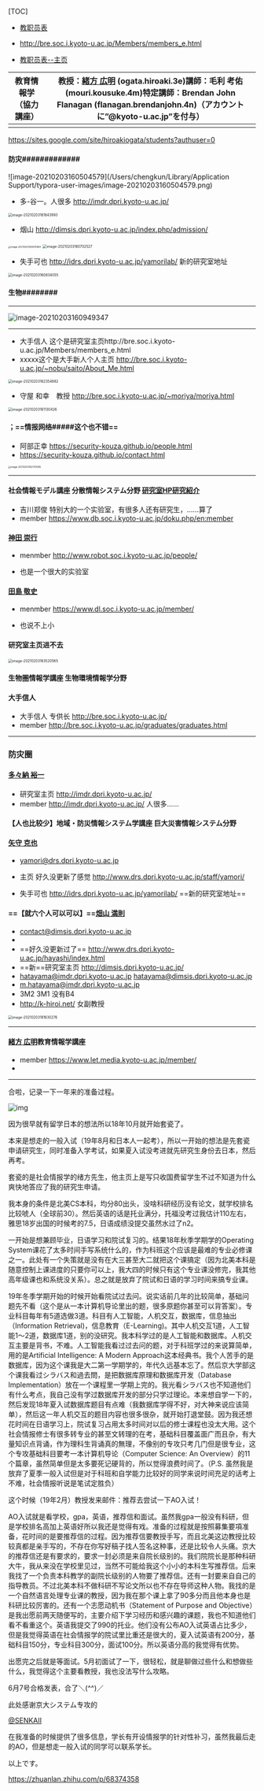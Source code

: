 

[TOC]

- [教职员表](http://www.soc.i.kyoto-u.ac.jp/faculty_list)
- http://bre.soc.i.kyoto-u.ac.jp/Members/members_e.html

- [教职员表--主页](http://www.i.kyoto-u.ac.jp/introduction/labs.html#soc)



| 教育情報学 （協力講座） | 教授：[緒方 広明](https://sites.google.com/site/hiroakiogata/index-j-html) (ogata.hiroaki.3e)講師：毛利 考佑 (mouri.kousuke.4m)特定講師：Brendan John Flanagan (flanagan.brendanjohn.4n)（アカウントに”@kyoto-u.ac.jp”を付与） |
| ----------------------- | ------------------------------------------------------------ |
|                         |                                                              |

https://sites.google.com/site/hiroakiogata/students?authuser=0

#### 防灾#############



![image-20210203160504579](/Users/chengkun/Library/Application Support/typora-user-images/image-20210203160504579.png)

- 多-谷一。人很多 http://imdr.dpri.kyoto-u.ac.jp/

<img src="https://tva1.sinaimg.cn/large/008eGmZEly1gnaf26kvqpj315q0u0b29.jpg" alt="image-20210203161643993" style="zoom:50%;" />

- 烟山  http://dimsis.dpri.kyoto-u.ac.jp/index.php/admission/

<img src="https://tva1.sinaimg.cn/large/008eGmZEly1gnaerbgl4yj30hu0wu764.jpg" alt="image-20210203160610964" style="zoom:33%;" />

<img src="https://tva1.sinaimg.cn/large/008eGmZEly1gnaervesvqj30zn0u0n4n.jpg" alt="image-20210203160702527" style="zoom:50%;" />

- 失手可也 http://idrs.dpri.kyoto-u.ac.jp/yamorilab/ 新的研究室地址

<img src="https://tva1.sinaimg.cn/large/008eGmZEly1gnaetfyvvpj30w50u0n0r.jpg" alt="image-20210203160834055" style="zoom:50%;" />



#### 生物########

---

![image-20210203160949347](https://tva1.sinaimg.cn/large/008eGmZEly1gnaeusavq8j31gw0f4jul.jpg)

---

- 大手信人 这个是研究室主页http://bre.soc.i.kyoto-u.ac.jp/Members/members_e.html
- xxxxx这个是大手新人个人主页 http://bre.soc.i.kyoto-u.ac.jp/~nobu/saito/About_Me.html

<img src="https://tva1.sinaimg.cn/large/008eGmZEly1gnaf9i635aj30ss1aowva.jpg" alt="image-20210203162354882" style="zoom:50%;" />

- 守屋 和幸　教授 http://bre.soc.i.kyoto-u.ac.jp/~moriya/moriya.html

<img src="https://tva1.sinaimg.cn/large/008eGmZEly1gnaewiw7mxj30wb0u0k3q.jpg" alt="image-20210203161130426" style="zoom: 50%;" />



#### ；==情报网络#####这个也不错==

- 阿部正幸 https://security-kouza.github.io/people.html
- https://security-kouza.github.io/contact.html

<img src="https://tva1.sinaimg.cn/large/008eGmZEly1gnafcpesf3j30u00ul0wy.jpg" alt="image-20210203162703585" style="zoom:33%;" />

----



#### 社会情報モデル講座 分散情報システム分野 [研究室HP](https://www.db.soc.i.kyoto-u.ac.jp/doku.php)[研究紹介](http://www.i.kyoto-u.ac.jp/introduction/soc_01.html)

- 吉川郑俊 特别大的一个实验室，有很多人还有研究生，……算了
- member https://www.db.soc.i.kyoto-u.ac.jp/doku.php/en:member



#### [神田 崇行](https://kyouindb.iimc.kyoto-u.ac.jp/j/pE6uQ)

- menmber http://www.robot.soc.i.kyoto-u.ac.jp/people/

- 也是一个很大的实验室



#### [田島 敬史](https://kyouindb.iimc.kyoto-u.ac.jp/j/zF3aW)

- menmber https://www.dl.soc.i.kyoto-u.ac.jp/member/

- 也说不上小



#### 研究室主页进不去

<img src="https://tva1.sinaimg.cn/large/008eGmZEly1gnaflcq6xqj30u011ozsp.jpg" alt="image-20210203163520565" style="zoom:50%;" />

#### 生物圏情報学講座 生物環境情報学分野

#### 大手信人

- 大手信人 专供长 http://bre.soc.i.kyoto-u.ac.jp/
- member http://bre.soc.i.kyoto-u.ac.jp/graduates/graduates.html





---

### 防灾圈

#### [多々納 裕一](https://kyouindb.iimc.kyoto-u.ac.jp/j/zC8cX)

- 研究室主页 http://imdr.dpri.kyoto-u.ac.jp/
- member http://imdr.dpri.kyoto-u.ac.jp/ 人很多……



#### 【人也比较少】地域・防災情報システム学講座 巨大災害情報システム分野

#### [矢守 克也](https://kyouindb.iimc.kyoto-u.ac.jp/j/eP6qA) 

- yamori@drs.dpri.kyoto-u.ac.jp

- 主页 好久没更新了感觉 http://www.drs.dpri.kyoto-u.ac.jp/staff/yamori/
- 失手可也 http://idrs.dpri.kyoto-u.ac.jp/yamorilab/  ==新的研究室地址==



#### ==【就六个人可以可以】==[畑山 満則](https://kyouindb.iimc.kyoto-u.ac.jp/j/oT8rY)  

- contact@dimsis.dpri.kyoto-u.ac.jp
- 
- ==好久没更新过了== http://www.drs.dpri.kyoto-u.ac.jp/hayashi/index.html
- ==新==研究室主页  http://dimsis.dpri.kyoto-u.ac.jp/
- hatayama@imdr.dpri.kyoto-u.ac.jp
hatayama@dimsis.dpri.kyoto-u.ac.jp
- m.hatayama@imdr.dpri.kyoto-u.ac.jp
- 3M2 3M1 没有B4 
- http://k-hiroi.net/  女副教授

<img src="https://tva1.sinaimg.cn/large/008eGmZEly1gnaiiqx9z8j30xw0u01kx.jpg" alt="image-20210203181630276" style="zoom: 50%;" />

---

#### [緒方 広明](https://kyouindb.iimc.kyoto-u.ac.jp/j/kN1dN)教育情報学講座

- member https://www.let.media.kyoto-u.ac.jp/member/
- 








---

合啦，记录一下一年来的准备过程。

![img](https://pic1.zhimg.com/v2-009d96980fe34cee2dba725c817e9710_r.jpg)

因为很早就有留学日本的想法所以18年10月就开始套瓷了。

本来是想走的一般入试（19年8月和日本人一起考），所以一开始的想法是先套瓷申请研究生，同时准备入学考试，如果夏入试没考进就先研究生身份去日本，然后再考。

套瓷的是社会情报学的绪方先生，他主页上是写只收国费留学生不过不知道为什么爽快地答应了我的研究生申请。

我本身的条件是北美CS本科，均分80出头，没啥科研经历没有论文，就学校排名比较唬人（全球前30）。然后英语的话是托业满分，托福没考过我估计110左右，雅思18岁出国的时候考的7.5，日语成绩没提交虽然水过了n2。

一开始是想兼顾毕业，日语学习和院试复习的。结果18年秋季学期学的Operating System课花了太多时间手写系统什么的，作为科班这个应该是最难的专业必修课之一。此处有一个失策就是没有在大三甚至大二就把这个课搞定（因为北美本科是随意控制上课进度的只要你可以上，我大四的时候只有这个专业课没修完，我其他高年级课也和系统没关系）。总之就是放弃了院试和日语的学习时间来搞专业课。

19年冬季学期开始的时候开始看院试过去问。说实话前几年的比较简单，基础问题先不看（这个是从一本计算机导论里出的题，很多原题你甚至可以背答案）。专业科目每年有5道选做3道。科目有人工智能，人机交互，数据库，信息抽出（Information Retrieval)，信息教育（E-Learning)。其中人机交互1道，人工智能1～2道，数据库1道，别的没研究。我本科学过的是人工智能和数据库。人机交互主要是背书，不难。人工智能我看过过去问的题，对于科班学过的来说算简单，用的是Artificial Intelligence: A Modern Approach这本经典书。我个人苦手的是数据库，因为这个课我是大二第一学期学的，年代久远基本忘了。然后京大学部这个课我看过シラバス和過去問，是把数据库原理和数据库开发（Database Implementation）放在一个课程里一学期上完的。我光看シラバス也不知道他们有什么考点，我自己没有学过数据库开发的部分只学过理论。本来想自学一下的，然后发现18年夏入试数据库题目有点难（我数据库学得不好，对大神来说应该简单），然后这一年人机交互的题目内容也很多很杂，就开始打退堂鼓。因为我还想花时间在日语学习上，院试复习占用太多时间对以后的修士课程也没太大用。这个社会情报修士有很多转专业的甚至文转理的在考，基础科目覆盖面广而且杂，有大量知识点背诵，作为理科生背诵真的無理，不像别的专攻只考几门但是很专业，这个专攻基础科目要考一本计算机导论（Computer Science: An Overview）的11个篇章，虽然简单但是太多要死记硬背的，所以觉得浪费时间了。（P.S. 虽然我是放弃了夏季一般入试但是对于科班和自学能力比较好的同学来说时间充足的话考上不难，社会情报听说是笔试定胜负）

这个时候（19年2月）教授发来邮件：推荐去尝试一下AO入试！

AO入试就是看学校，gpa，英语，推荐信和面试。虽然我gpa一般没有科研，但是学校排名高加上英语好所以我还是觉得有戏。准备的过程就是按照募集要項准备，花时间的是要推荐信的过程。因为推荐信要教授手写，而且北美这边教授比较较真都是亲手写的，不存在你写好稿子找人签名这种事，还是比较令人头痛。京大的推荐信还是有要求的，要求一封必须是来自院长级别的。我们院院长是那种科研大牛，我从来没在学校里见过，当然不可能给我这个小小的本科生写推荐信。后来我找了一个负责本科教学的副院长级别的人物要了推荐信。还有一封要来自自己的指导教员。不过北美本科不做科研不写论文所以也不存在导师这种人物。我找的是一个自然语言处理专业课的教授，因为我在那个课上拿了90多分而且他本身也是科研比较厉害的。还有一个志愿动机书（Statement of Purpose and Objective）是我出愿前两天随便写的，主要介绍下学习经历和感兴趣的课题，我也不知道他们看不看重这个。英语我提交了990的托业。他们没有公布AO入试英语占比多少，但是我觉得英语在社会情报学的院试里比重还是很大的，夏入试英语有200分，基础科目150分，专业科目300分，面试100分。所以英语分高的我觉得有优势。

出愿完之后就是等面试。5月初面试了一下，很轻松，就是聊做过些什么和想做些什么，我觉得这个主要看教授，我也没法写什么攻略。

6月7号合格发表，合了＼(^^)／

此处感谢京大システム专攻的 

[@SENKAII](https://www.zhihu.com/people/092005793fd7c086260dfcefcafdd881)

 在我准备的时候提供了很多信息，学长有开设情报学的针对性补习，虽然我最后走的AO，但是想走一般入试的同学可以联系学长。



以上です。

https://zhuanlan.zhihu.com/p/68374358

